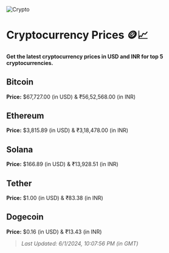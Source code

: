 
![Crypto](https://www.techguide.com.au/wp-content/uploads/2020/11/crypto3.jpeg)

# Cryptocurrency Prices 🪙📈

#### Get the latest cryptocurrency prices in USD and INR for top 5 cryptocurrencies.

## Bitcoin

**Price:** $67,727.00 (in USD) & ₹56,52,568.00 (in INR)

## Ethereum

**Price:** $3,815.89 (in USD) & ₹3,18,478.00 (in INR)

## Solana

**Price:** $166.89 (in USD) & ₹13,928.51 (in INR)

## Tether

**Price:** $1.00 (in USD) & ₹83.38 (in INR)

## Dogecoin

**Price:** $0.16 (in USD) & ₹13.43 (in INR)

> _Last Updated: 6/1/2024, 10:07:56 PM (in GMT)_
